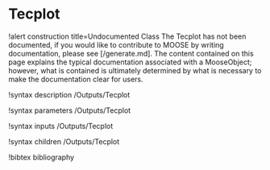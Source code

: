 <!-- MOOSE Documentation Stub: Remove this when content is added. -->

# Tecplot

!alert construction title=Undocumented Class
The Tecplot has not been documented, if you would like to contribute to MOOSE by
writing documentation, please see [/generate.md]. The content contained on this page explains
the typical documentation associated with a MooseObject; however, what is contained is ultimately
determined by what is necessary to make the documentation clear for users.

!syntax description /Outputs/Tecplot

!syntax parameters /Outputs/Tecplot

!syntax inputs /Outputs/Tecplot

!syntax children /Outputs/Tecplot

!bibtex bibliography
